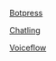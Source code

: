 [Botpress](https://zw427.github.io/Botpress.html)  

[Chatling](https://zw427.github.io/Chatling.html)

[Voiceflow](https://zw427.github.io/Voiceflow.html)
